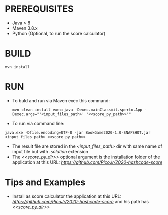 # PREREQUISITES
- Java > 8
- Maven 3.8.x
- Python (Optional, to run the score calculator)

# BUILD
```
mvn install
```

# RUN
- To buld and run via Maven exec this command:
	```
	mvn clean install exec:java -Dexec.mainClass=it.sperto.App -Dexec.args="'<input_files_path>' '<<score_py_path>>'"
	```
- To run via command line:
```
java.exe -Dfile.encoding=UTF-8 -jar BookGame2020-1.0-SNAPSHOT.jar <input_files_path> <<score_py_path>>
```
- The result file are stored in the *<input_files_path>* dir with same name of input file 
but with *.solution* extension
- The *<<score_py_dir>>* optional argument is the installation folder of the application at this URL: *https://github.com/PicoJr/2020-hashcode-score*

# Tips and Examples
- Install as score calculator the application at this URL: *https://github.com/PicoJr/2020-hashcode-score* and his path has *<<score_py_dir>>*